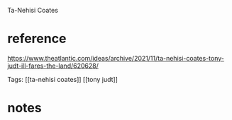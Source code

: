 Ta-Nehisi Coates
# reference

https://www.theatlantic.com/ideas/archive/2021/11/ta-nehisi-coates-tony-judt-ill-fares-the-land/620628/

Tags: [[ta-nehisi coates]] [[tony judt]]

# notes
